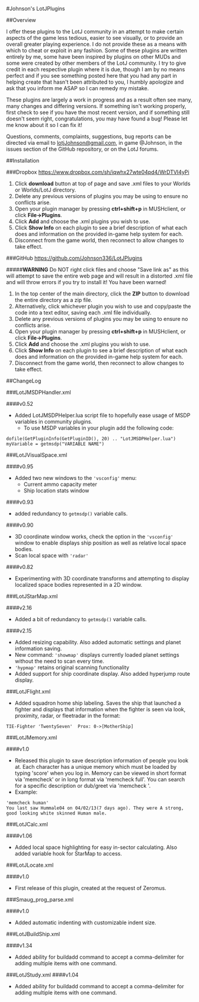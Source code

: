 #Johnson's LotJPlugins

##Overview

I offer these plugins to the LotJ community in an attempt to make certain aspects of the game less tedious, easier to see visually, or to provide an 
 overall greater playing experience. I do not provide these as a means with 
 which to cheat or exploit in any fashion. Some of these plugins are written 
 entirely by me, some have been inspired by plugins on other MUDs and some 
 were created by other members of the LotJ community. I try to give credit in 
 each respective plugin where it is due, though I am by no means perfect and 
 if you see something posted here that you had any part in helping create that
 hasn't been attributed to you, I humbly apologize and ask that you inform me 
 ASAP so I can remedy my mistake.
  
These plugins are largely a work in progress and as a result often see many,
 many changes and differing versions. If something isn't working properly,
 first check to see if you have the most recent version, and if something still
 doesn't seem right, congratulations, you may have found a bug! Please let me
 know about it so I can fix it!
  
Questions, comments, complaints, suggestions, bug reports can be directed 
 via email to lotjJohnson@gmail.com, in game @Johnson, in the issues section
 of the GitHub repository, or on the LotJ forums.
 
 
##Installation

###Dropbox https://www.dropbox.com/sh/iqwhx27wte04pd4/WrDTVI4yPi    

1. Click __download__ button at top of page and save .xml files to your Worlds or Worlds/LotJ directory.
2. Delete any previous versions of plugins you may be using to ensure no conflicts arise.
3. Open your plugin manager by pressing __ctrl+shift+p__ in MUSHclient, or click __File->Plugins__.
4. Click __Add__ and choose the .xml plugins you wish to use.
5. Click __Show Info__ on each plugin to see a brief description of what each does and information on the provided in-game help system for each.
6. Disconnect from the game world, then reconnect to allow changes to take effect.
   
###GitHub https://github.com/Johnson336/LotJPlugins

#####__WARNING__ Do NOT right click files and choose "Save link as" as this will attempt to save the entire web page and will result in a distorted .xml file and will throw errors if you try to install it! You have been warned!
1. In the top center of the main directory, click the __ZIP__ button to download the entire directory as a zip file.
2. Alternatively, click whichever plugin you wish to use and copy/paste the code into a text editor, saving each .xml file individually.   
3. Delete any previous versions of plugins you may be using to ensure no conflicts arise.
4. Open your plugin manager by pressing __ctrl+shift+p__ in MUSHclient, or click __File->Plugins__.
5. Click __Add__ and choose the .xml plugins you wish to use.
6. Click __Show Info__ on each plugin to see a brief description of what each does and information on the provided in-game help system for each.
7. Disconnect from the game world, then reconnect to allow changes to take effect.


##ChangeLog

###LotJMSDPHandler.xml

####v0.52
* Added LotJMSDPHelper.lua script file to hopefully ease usage of MSDP variables in community plugins.
    * To use MSDP variables in your plugin add the following code:
```
dofile(GetPluginInfo(GetPluginID(), 20) .. "LotJMSDPHelper.lua")
myVariable = getmsdp("VARIABLE NAME")
```

###LotJVisualSpace.xml

####v0.95
* Added two new windows to the `'vsconfig'` menu:
    * Current ammo capacity meter
    * Ship location stats window
		
####v0.93
* added redundancy to `getmsdp()` variable calls.

####v0.90
* 3D coordinate window works, check the option in the `'vsconfig'` window to enable displays ship position as well as relative local space bodies.
* Scan local space with `'radar'`

####v0.82
* Experimenting with 3D coordinate transforms and attempting to display localized space bodies represented in a 2D window.

###LotJStarMap.xml

####v2.16
* Added a bit of redundancy to `getmsdp()` variable calls.

####v2.15 
* Added resizing capability. Also added automatic settings and planet information saving.
* New command: `'showmap'` displays currently loaded planet settings without the need to scan every time.
* `'hypmap'` retains original scanning functionality
* Added support for ship coordinate display. Also added hyperjump route display.

###LotJFlight.xml
* Added squadron home ship labeling. Saves the ship that launched a fighter and displays that information when the fighter is seen via look, proximity, radar, or fleetradar in the format: 

```
TIE-Fighter 'TwentySeven'  Prox: 0->[MotherShip]
```
   
###LotJMemory.xml 

####v1.0
* Released this plugin to save description information of people you look at. Each character has a unique memory which must be loaded by typing 'score' when you log in. Memory can be viewed in short format via 'memcheck' or in long format via 'memcheck full'. You can search for a specific description or dub/greet via 'memcheck <name>'.
* Example: 
```
'memcheck human'
You last saw Hummale04 on 04/02/13(7 days ago). They were A strong, good looking white skinned Human male.
```

###LotJCalc.xml

####v1.06
* Added local space highlighting for easy in-sector calculating. Also added variable hook for StarMap to access.
  
###LotJLocate.xml

####v1.0
* First release of this plugin, created at the request of Zeromus.
  
###Smaug_prog_parse.xml

####v1.0
* Added automatic indenting with customizable indent size.

###LotJBuildShip.xml

####v1.34
* Added ability for buildadd command to accept a comma-delimiter for adding multiple items with one command.
  
###LotJStudy.xml
####v1.04
* Added ability for buildadd command to accept a comma-delimiter for adding multiple items with one command.
